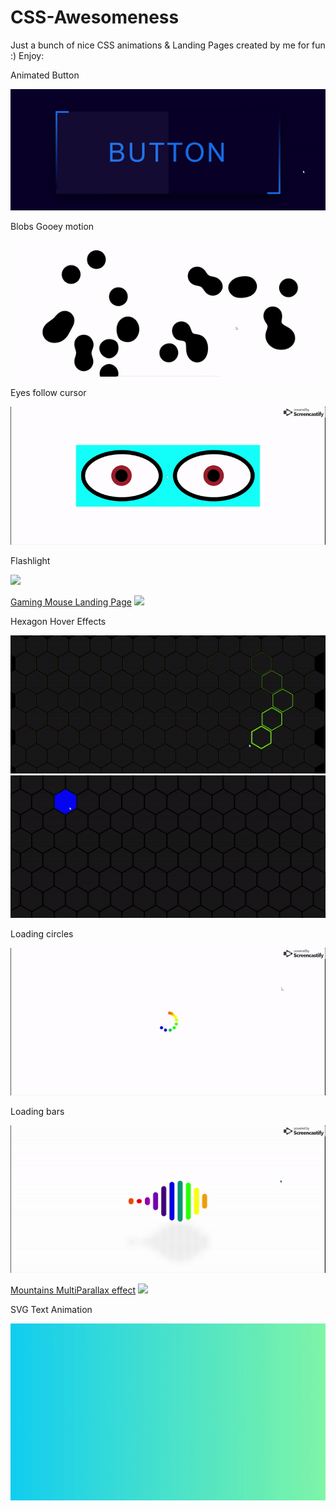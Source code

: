# CSS-Awesomeness
Just a bunch of nice CSS animations & Landing Pages created by me for fun :) Enjoy: 

Animated Button

![](https://github.com/VaibhavSaini19/CSS-Awesomeness/blob/master/Animated%20button/btn.gif)

Blobs Gooey motion

![](https://github.com/VaibhavSaini19/CSS-Awesomeness/blob/master/Blobs%20Gooey%20motion/blobs.gif)

Eyes follow cursor

![](https://github.com/VaibhavSaini19/CSS-Awesomeness/blob/master/Eye%20follow%20cursor/eye_follow_cursor.gif)

Flashlight

![](https://github.com/VaibhavSaini19/CSS-Awesomeness/blob/master/Flashlight/flashlight.gif)

[Gaming Mouse Landing Page](https://vsaini.000webhostapp.com/Others/Gaming%20mouse%20Landing%20page/)
![](https://github.com/VaibhavSaini19/CSS-Awesomeness/blob/master/Gaming%20Mouse%20Landing%20Page/mouse.gif)

Hexagon Hover Effects

![](https://github.com/VaibhavSaini19/CSS-Awesomeness/blob/master/Hexagon%20Hover%20Effect/hover-border.gif)
![](https://github.com/VaibhavSaini19/CSS-Awesomeness/blob/master/Hexagon%20Hover%20Effect/hover-fill.gif)

Loading circles

![](https://github.com/VaibhavSaini19/CSS-Awesomeness/blob/master/Loading%20Round/loader_round.gif)

Loading bars

![](https://github.com/VaibhavSaini19/CSS-Awesomeness/blob/master/Loading%20bars/loader_bars.gif)

[Mountains MultiParallax effect](https://vsaini.000webhostapp.com/Others/Mountains%20MultiParallax%20effect/)
![](https://github.com/VaibhavSaini19/CSS-Awesomeness/blob/master/Mountain%20MultiParallax%20effect/mountains.gif)

SVG Text Animation

![](https://github.com/VaibhavSaini19/CSS-Awesomeness/blob/master/SVG%20Text%20animation/svg_anim.gif)
